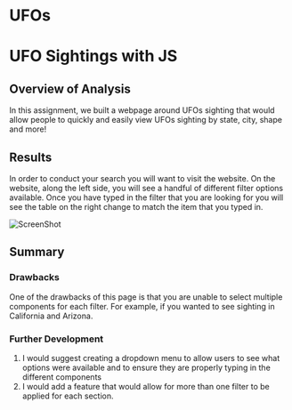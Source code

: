 # UFOs
# UFO Sightings with JS

## Overview of Analysis
In this assignment, we built a webpage around UFOs sighting that would allow people to quickly and easily view UFOs sighting by state, city, shape and more! 


## Results
In order to conduct your search you will want to visit the website. On the website, along the left side, you will see a handful of different filter options available. Once you have typed in the filter that you are looking for you will see the table on the right change to match the item that you typed in. 


![ScreenShot]([https://github.com/Cayswartz/PyBer_Analysis/blob/e2874c6c1eb2a9da2ae84993f3777e2385f5327d/Analysis/PyBer_fare_summary.png](https://github.com/Cayswartz/UFOs/blob/a64ffd234aee2c6b1ebd13bce79f9406df0bac4c/Screen%20Shot%202022-06-01%20at%207.54.40%20PM.png))


## Summary
### Drawbacks
One of the drawbacks of this page is that you are unable to select multiple components for each filter. For example, if you wanted to see sighting in California and Arizona.

### Further Development
1. I would suggest creating a dropdown menu to allow users to see what options were available and to ensure they are properly typing in the different components
2. I would add a feature that would allow for more than one filter to be applied for each section. 
